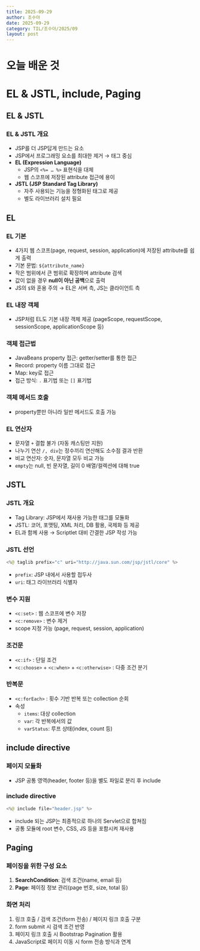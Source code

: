 ```yaml
---
title: 2025-09-29
author: 조수아
date: 2025-09-29
category: TIL/조수아/2025/09
layout: post
---
```


# 오늘 배운 것

# EL & JSTL, include, Paging

## EL & JSTL

### EL & JSTL 개요

- JSP를 더 JSP답게 만드는 요소
- JSP에서 프로그래밍 요소를 최대한 제거 → 태그 중심
- **EL (Expression Language)**
    - JSP의 `<%= … %>` 표현식을 대체
    - 웹 스코프에 저장된 attribute 접근에 용이
- **JSTL (JSP Standard Tag Library)**
    - 자주 사용되는 기능을 정형화된 태그로 제공
    - 별도 라이브러리 설치 필요

## EL

### EL 기본

- 4가지 웹 스코프(page, request, session, application)에 저장된 attribute를 쉽게 출력
- 기본 문법: `${attribute_name}`
- 작은 범위에서 큰 범위로 확장하며 attribute 검색
- 값이 없을 경우 **null이 아닌 공백**으로 출력
- JS의 `$`와 혼용 주의 → EL은 서버 측, JS는 클라이언트 측

### EL 내장 객체

- JSP처럼 EL도 기본 내장 객체 제공 (pageScope, requestScope, sessionScope, applicationScope 등)

### 객체 접근법

- JavaBeans property 접근: getter/setter를 통한 접근
- Record: property 이름 그대로 접근
- Map: key로 접근
- 접근 방식: `.` 표기법 또는 `[]` 표기법

### 객체 메서드 호출

- property뿐만 아니라 일반 메서드도 호출 가능

### EL 연산자

- 문자열 `+` 결합 불가 (자동 캐스팅만 지원)
- 나누기 연산 `/, div`는 정수끼리 연산해도 소수점 결과 반환
- 비교 연산자: 숫자, 문자열 모두 비교 가능
- `empty`는 null, 빈 문자열, 길이 0 배열/컬렉션에 대해 true

## JSTL

### JSTL 개요

- Tag Library: JSP에서 재사용 가능한 태그를 모듈화
- JSTL: 코어, 포맷팅, XML 처리, DB 활용, 국제화 등 제공
- EL과 함께 사용 → Scriptlet 대비 간결한 JSP 작성 가능

### JSTL 선언

```java
<%@ taglib prefix="c" uri="http://java.sun.com/jsp/jstl/core" %>
```

- `prefix`: JSP 내에서 사용할 접두사
- `uri`: 태그 라이브러리 식별자

### 변수 지원

- `<c:set>` : 웹 스코프에 변수 저장
- `<c:remove>` : 변수 제거
- scope 지정 가능 (page, request, session, application)

### 조건문

- `<c:if>` : 단일 조건
- `<c:choose>` + `<c:when>` + `<c:otherwise>` : 다중 조건 분기

### 반복문

- `<c:forEach>` : 횟수 기반 반복 또는 collection 순회
- 속성
    - `items`: 대상 collection
    - `var`: 각 반복에서의 값
    - `varStatus`: 루프 상태(index, count 등)

## include directive

### 페이지 모듈화

- JSP 공통 영역(header, footer 등)을 별도 파일로 분리 후 include

### include directive

```java
<%@ include file="header.jsp" %>
```

- include 되는 JSP는 최종적으로 하나의 Servlet으로 합쳐짐
- 공통 모듈에 root 변수, CSS, JS 등을 포함시켜 재사용

## Paging

### 페이징을 위한 구성 요소

1. **SearchCondition**: 검색 조건(name, email 등)
2. **Page**: 페이징 정보 관리(page 번호, size, total 등)

### 화면 처리

1. 링크 호출 / 검색 조건(form 전송) / 페이지 링크 호출 구분
2. form submit 시 검색 조건 반영
3. 페이지 링크 호출 시 Bootstrap Pagination 활용
4. JavaScript로 페이지 이동 시 form 전송 방식과 연계